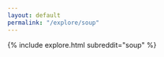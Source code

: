 ```yaml
---
layout: default
permalink: "/explore/soup"
---
```


<link rel="stylesheet" type="text/css" href="/static/css/explore.css">
{% include explore.html subreddit="soup" %}
